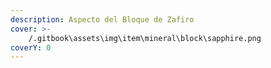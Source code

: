 ```yaml
---
description: Aspecto del Bloque de Zafiro
cover: >-
    /.gitbook\assets\img\item\mineral\block\sapphire.png
coverY: 0
---
```

